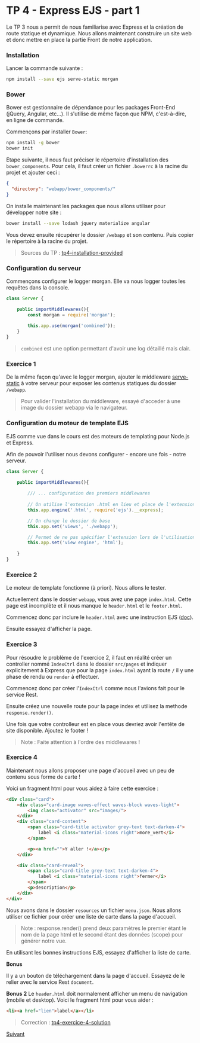 # TP 4 - Express EJS - part 1

Le TP 3 nous a permit de nous familiarise avec Express et la création de route statique et dynamique.
Nous allons maintenant construire un site web et donc mettre en place la partie Front de notre application.

### Installation

Lancer la commande suivante :

```bash
npm install --save ejs serve-static morgan
```

### Bower

Bower est gestionnaire de dépendance pour les packages Front-End (jQuery, Angular, etc...).
Il s'utilise de même façon que NPM, c'est-à-dire, en ligne de commande.

Commençons par installer `Bower`:
```bash
npm install -g bower
bower init
```

Etape suivante, il nous faut préciser le répertoire d'installation des `bower_components`.
Pour cela, il faut créer un fichier `.bowerrc` à la racine du projet et ajouter ceci :

```json
{
  "directory": "webapp/bower_components/"
}
```

On installe maintenant les packages que nous allons utiliser pour développer notre site :

```bash
bower install --save lodash jquery materialize angular
```

Vous devez ensuite récupérer le dossier `/webapp` et son contenu. Puis copier le répertoire à la racine du projet.

> Sources du TP : [tp4-installation-provided](https://github.com/Romakita/tp-nodejs/tree/tp4-installation-provided)

### Configuration du serveur

Commençons configurer le logger morgan. Elle va nous logger toutes les requêtes dans la console.

```typescript
class Server {

    public importMiddlewares(){
        const morgan = require('morgan');
        
        this.app.use(morgan('combined'));
    }
}
```
> `combined` est une option permettant d'avoir une log détaillé mais clair.

### Exercice 1

De la même façon qu'avec le logger morgan, ajouter le middleware
[serve-static](https://github.com/expressjs/serve-static) à votre serveur pour 
exposer les contenus statiques du dossier `/webapp`.

> Pour valider l'installation du middleware, essayé d'acceder à une image du dossier webapp via 
le navigateur.

### Configuration du moteur de template EJS

EJS comme vue dans le cours est des moteurs de templating pour Node.js et Express.

Afin de pouvoir l'utiliser nous devons configurer - encore une fois - notre serveur.

```typescript
class Server {

    public importMiddlewares(){
        
        /// ... configuration des premiers middlewares
        
        // On utilise l'extension .html en lieu et place de l'extension .ejs
        this.app.engine('.html', require('ejs').__express);

        // On change le dossier de base
        this.app.set('views', './webapp');

        // Permet de ne pas spécifier l'extension lors de l'utilisation de res.render()
        this.app.set('view engine', 'html');
        
    }
}
```

### Exercice 2

Le moteur de template fonctionne (à priori). Nous allons le tester. 

Actuellement dans le dossier `webapp`, vous avez une page `index.html`.
Cette page est incomplète et il nous manque le `header.html` 
et le `footer.html`.

Commencez donc par inclure le `header.html` avec une instruction EJS ([doc](http://ejs.co/)).

Ensuite essayez d'afficher la page.

### Exercice 3

Pour résoudre le problème de l'exercice 2, il faut en réalité créer un controller nommé 
`IndexCtrl` dans le dossier `src/pages` et indiquer explicitement à Express
que pour la page `index.html` ayant la route `/` il y une phase de rendu ou `render` 
à effectuer.

Commencez donc par créer l'`IndexCtrl` comme nous l'avions fait pour le service Rest.

Ensuite créez une nouvelle route pour la page index et utilisez la methode `response.render()`.

Une fois que votre controlleur est en place vous devriez avoir l'entête de site disponible.
Ajoutez le footer !

> Note : Faite attention à l'ordre des middlewares !

### Exercice 4

Maintenant nous allons proposer une page d'accueil avec un peu de contenu sous forme de carte !

Voici un fragment html pour vous aidez à faire cette exercice :

```html
<div class="card">
    <div class="card-image waves-effect waves-block waves-light">
        <img class="activator" src="images/">
    </div>
    <div class="card-content">
        <span class="card-title activator grey-text text-darken-4">
            label <i class="material-icons right">more_vert</i>
        </span>

        <p><a href="">Y aller !</a></p>
    </div>

    <div class="card-reveal">
        <span class="card-title grey-text text-darken-4">
            label <i class="material-icons right">fermer</i>
        </span>
        <p>description</p>
    </div>
</div>
```

Nous avons dans le dossier `resources` un fichier `menu.json`. Nous allons utiliser 
ce fichier pour créer une liste de carte dans la page d'accueil.

> Note : response.render() prend deux paramètres le premier étant le nom de la page
 html et le second étant des données (scope) pour générer notre vue.

En utilisant les bonnes instructions EJS, essayez d'afficher la liste de carte. 

**Bonus**

Il y a un bouton de téléchargement dans la page d'accueil. Essayez de le relier avec le service Rest `document`.

**Bonus 2**
Le `header.html` doit normalement afficher un menu de navigation (mobile et desktop). 
Voici le fragment html pour vous aider :

```html                   
<li><a href="lien">label</a></li>
```

> Correction : [tp4-exercice-4-solution](https://github.com/Romakita/tp-nodejs/tree/tp4-exercice-4-solution)

[Suivant](https://github.com/Romakita/tp-nodejs/blob/master/tp5-express-middlewares-form-services.md)